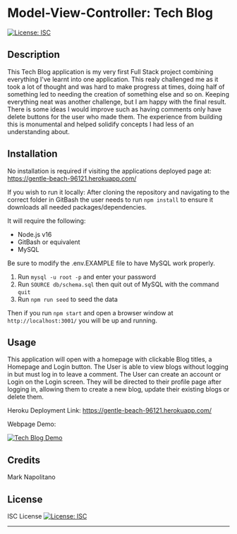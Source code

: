 # Model-View-Controller: Tech Blog
[![License: ISC](https://img.shields.io/badge/License-ISC-blue.svg)](https://opensource.org/licenses/ISC)

## Description

This Tech Blog application is my very first Full Stack project combining everything I've learnt into one application. This realy challenged me as it took a lot of thought and was hard to make progress at times, doing half of something led to needing the creation of something else and so on. Keeping everything neat was another challenge, but I am happy with the final result. There is some ideas I would improve such as having comments only have delete buttons for the user who made them. The experience from building this is monumental and helped solidify concepts I had less of an understanding about.

## Installation

No installation is required if visiting the applications deployed page at: https://gentle-beach-96121.herokuapp.com/

If you wish to run it locally:
After cloning the repository and navigating to the correct folder in GitBash the user needs to run `npm install` to ensure it downloads all needed packages/dependencies.

It will require the following:
* Node.js v16
* GitBash or equivalent
* MySQL 

Be sure to modify the .env.EXAMPLE file to have MySQL work properly.

1. Run `mysql -u root -p` and enter your password
2. Run `SOURCE db/schema.sql` then quit out of MySQL with the command `quit`
3. Run `npm run seed` to seed the data

Then if you run `npm start` and open a browser window at `http://localhost:3001/` you will be up and running.

## Usage

This application will open with a homepage with clickable Blog titles, a Homepage and Login button.
The User is able to view blogs without logging in but must log in to leave a comment.
The User can create an account or Login on the Login screen.
They will be directed to their profile page after logging in,
allowing them to create a new blog, update their existing blogs or delete them.

Heroku Deployment Link: 
https://gentle-beach-96121.herokuapp.com/

Webpage Demo: 

[<img src="/assets/Tech-Blog-Demo.gif" alt="Tech Blog Demo"/>](/assets/Tech-Blog-Demo.gif)

## Credits

Mark Napolitano

## License

ISC License 
[![License: ISC](https://img.shields.io/badge/License-ISC-blue.svg)](https://opensource.org/licenses/ISC)

---
